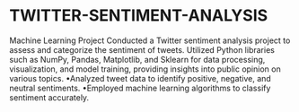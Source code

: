 # TWITTER-SENTIMENT-ANALYSIS
Machine Learning Project
Conducted a Twitter sentiment analysis project to assess and categorize the
sentiment of tweets. Utilized Python libraries such as NumPy, Pandas,
Matplotlib, and Sklearn for data processing, visualization, and model training,
providing insights into public opinion on various topics.
•Analyzed tweet data to identify positive, negative, and neutral sentiments.
•Employed machine learning algorithms to classify sentiment accurately.

